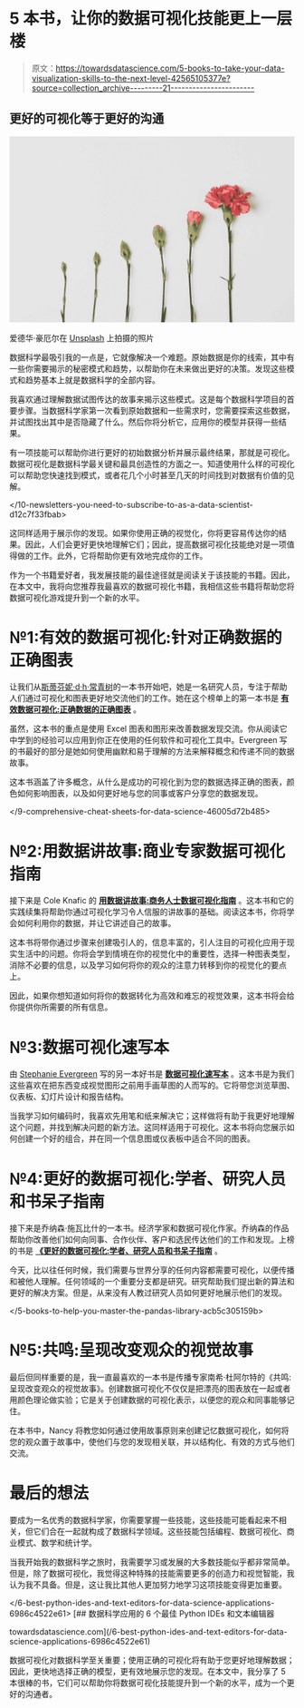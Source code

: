 # 5 本书，让你的数据可视化技能更上一层楼

> 原文：<https://towardsdatascience.com/5-books-to-take-your-data-visualization-skills-to-the-next-level-42565105377e?source=collection_archive---------21----------------------->

## 更好的可视化等于更好的沟通

![](img/399d64e18ba33853d532a668a8ee8b93.png)

爱德华·豪厄尔在 [Unsplash](https://unsplash.com?utm_source=medium&utm_medium=referral) 上拍摄的照片

数据科学最吸引我的一点是，它就像解决一个难题。原始数据是你的线索，其中有一些你需要揭示的秘密模式和趋势，以帮助你在未来做出更好的决策。发现这些模式和趋势基本上就是数据科学的全部内容。

我喜欢通过理解数据试图传达的故事来揭示这些模式。这是每个数据科学项目的首要步骤。当数据科学家第一次看到原始数据和一些需求时，您需要探索这些数据，并试图找出其中是否隐藏了什么。然后你将分析它，应用你的模型并获得一些结果。

有一项技能可以帮助你进行更好的初始数据分析并展示最终结果，那就是可视化。数据可视化是数据科学最关键和最具创造性的方面之一。知道使用什么样的可视化可以帮助您快速找到模式，或者花几个小时甚至几天的时间找到对数据有价值的见解。

</10-newsletters-you-need-to-subscribe-to-as-a-data-scientist-d12c7f33fbab>  

这同样适用于展示你的发现。如果你使用正确的视觉化，你将更容易传达你的结果。因此，人们会更好更快地理解它们；因此，提高数据可视化技能绝对是一项值得做的工作。此外，它将帮助你更有效地完成你的工作。

作为一个书籍爱好者，我发展技能的最佳途径就是阅读关于该技能的书籍。因此，在本文中，我将向您推荐我最喜欢的数据可视化书籍，我相信这些书籍将帮助您将数据可视化游戏提升到一个新的水平。

# №1:有效的数据可视化:针对正确数据的正确图表

让我们从[斯蒂芬妮·d·h·常青树](https://us.sagepub.com/en-us/nam/author/stephanie-d-h-evergreen)的一本书开始吧，她是一名研究人员，专注于帮助人们通过可视化和图表更好地交流他们的工作。她在这个榜单上的第一本书是 [**有效数据可视化:正确数据的正确图表**](https://us.sagepub.com/en-us/nam/effective-data-visualization/book265203) 。

虽然，这本书的重点是使用 Excel 图表和图形来改善数据发现交流。你从阅读它中学到的经验可以应用到你正在使用的任何软件和可视化工具中。Evergreen 写的书最好的部分是她如何使用幽默和易于理解的方法来解释概念和传递不同的数据故事。

这本书涵盖了许多概念，从什么是成功的可视化到为您的数据选择正确的图表，颜色如何影响图表，以及如何更好地与您的同事或客户分享您的数据发现。

</9-comprehensive-cheat-sheets-for-data-science-46005d72b485>  

# №2:用数据讲故事:商业专家数据可视化指南

接下来是 Cole Knafic 的 [**用数据讲故事:商务人士数据可视化指南**](https://www.storytellingwithdata.com/books) 。这本书和它的实践续集将帮助你通过可视化学习令人信服的讲故事的基础。阅读这本书，你将学会如何利用你的数据，并让它讲述自己的故事。

这本书将带你通过步骤来创建吸引人的，信息丰富的，引人注目的可视化应用于现实生活中的问题。你将会学到情境在你的视觉化中的重要性，选择一种图表类型，消除不必要的信息，以及学习如何将你的观众的注意力转移到你的视觉化的要点上。

因此，如果你想知道如何将你的数据转化为高效和难忘的视觉效果，这本书将会给你提供你所需要的所有信息。

# №3:数据可视化速写本

由 [Stephanie Evergreen](https://us.sagepub.com/en-us/nam/author/stephanie-d-h-evergreen) 写的另一本好书是 [**数据可视化速写本**](https://us.sagepub.com/en-us/nam/the-data-visualization-sketchbook/book265204) 。这本书是为我们这些喜欢在把东西变成视觉图形之前用手画草图的人而写的。它将带您浏览草图、仪表板、幻灯片设计和报告结构。

当我学习如何编码时，我喜欢先用笔和纸来解决它；这样做将有助于我更好地理解这个问题，并找到解决问题的新方法。这同样适用于可视化。这本书将向您展示如何创建一个好的组合，并在同一个信息图或仪表板中适合不同的图表。

# №4:更好的数据可视化:学者、研究人员和书呆子指南

接下来是乔纳森·施瓦比什的一本书。经济学家和数据可视化作家。乔纳森的作品帮助你改善他们如何向同事、合作伙伴、客户和选民传达他们的工作和发现。上榜的书是 [**《更好的数据可视化:学者、研究人员和书呆子指南**](http://cup.columbia.edu/book/better-data-visualizations/9780231193115) 。

今天，比以往任何时候，我们需要与世界分享的任何内容都需要可视化，以便传播和被他人理解。任何领域的一个重要分支都是研究。研究帮助我们提出新的算法和更好的解决方案。但是，从来没有人教过研究人员如何更好地展示他们的发现。

</5-books-to-help-you-master-the-pandas-library-acb5c305159b>  

# №5:共鸣:呈现改变观众的视觉故事

最后但同样重要的是，我一直最喜欢的一本书是传播专家南希·杜阿尔特的《共鸣:呈现改变观众的视觉故事》。创建数据可视化不仅仅是把漂亮的图表放在一起或者用颜色理论做实验；它是关于创建数据的可视化表示，以便您的观众和同事能够记住。

在本书中，Nancy 将教您如何通过使用故事原则来创建记忆数据可视化，如何将您的观众置于故事中，使他们与您的发现相关联，并以结构化、有效的方式与他们交流。

# 最后的想法

要成为一名优秀的数据科学家，你需要掌握一些技能，这些技能可能看起来不相关，但它们合在一起就构成了数据科学领域。这些技能包括编程、数据可视化、商业模式、数学和统计学。

当我开始我的数据科学之旅时，我需要学习或发展的大多数技能似乎都非常简单。但是，除了数据可视化，我觉得这种特殊的技能需要更多的创造力和视觉智能，我认为我不具备。但是，这让我比其他人更加努力地学习这项技能变得更加重要。

</6-best-python-ides-and-text-editors-for-data-science-applications-6986c4522e61> [## 数据科学应用的 6 个最佳 Python IDEs 和文本编辑器

towardsdatascience.com](/6-best-python-ides-and-text-editors-for-data-science-applications-6986c4522e61) 

数据可视化对数据科学至关重要；使用正确的可视化将有助于您更好地理解数据；因此，更快地选择正确的模型，更有效地展示您的发现。在本文中，我分享了 5 本很棒的书，它们可以帮助你将数据可视化技能提升到一个新的水平，成为一个更好的沟通者。